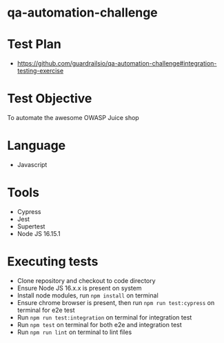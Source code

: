 # qa-automation-challenge

# Test Plan
- https://github.com/guardrailsio/qa-automation-challenge#integration-testing-exercise

# Test Objective
To automate the awesome OWASP Juice shop

# Language 
- Javascript

# Tools
- Cypress
- Jest
- Supertest
- Node JS 16.15.1

# Executing tests
- Clone repository and checkout to code directory
- Ensure Node JS 16.x.x is present on system
- Install node modules, run ```npm install``` on terminal
- Ensure chrome browser is present, then run ```npm run test:cypress``` on terminal for e2e test
- Run ```npm run test:integration``` on terminal for integration test
- Run ```npm test``` on terminal for both e2e and integration test
- Run ```npm run lint``` on terminal to lint files